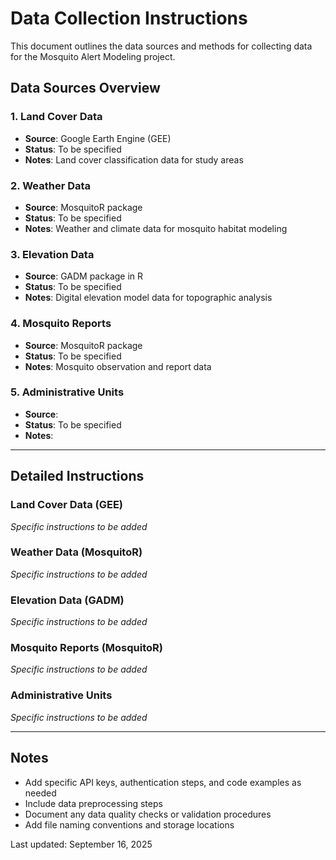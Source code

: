 # Data Collection Instructions

This document outlines the data sources and methods for collecting data for the Mosquito Alert Modeling project.

## Data Sources Overview

### 1. Land Cover Data
- **Source**: Google Earth Engine (GEE)
- **Status**: To be specified
- **Notes**: Land cover classification data for study areas

### 2. Weather Data
- **Source**: MosquitoR package
- **Status**: To be specified
- **Notes**: Weather and climate data for mosquito habitat modeling

### 3. Elevation Data
- **Source**: GADM package in R
- **Status**: To be specified
- **Notes**: Digital elevation model data for topographic analysis

### 4. Mosquito Reports
- **Source**: MosquitoR package
- **Status**: To be specified
- **Notes**: Mosquito observation and report data

### 5. Administrative Units
- **Source**: 
- **Status**: To be specified
- **Notes**: 

---

## Detailed Instructions

### Land Cover Data (GEE)
*Specific instructions to be added*

### Weather Data (MosquitoR)
*Specific instructions to be added*

### Elevation Data (GADM)
*Specific instructions to be added*

### Mosquito Reports (MosquitoR)
*Specific instructions to be added*

### Administrative Units
*Specific instructions to be added*

---

## Notes
- Add specific API keys, authentication steps, and code examples as needed
- Include data preprocessing steps
- Document any data quality checks or validation procedures
- Add file naming conventions and storage locations

Last updated: September 16, 2025